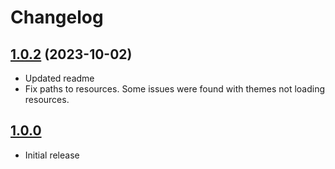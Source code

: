 # Changelog

## [1.0.2](https://github.com/sketchbuch/vscode-file-theme-processor/compare/v1.0.0...v1.0.2) (2023-10-02)

- Updated readme
- Fix paths to resources. Some issues were found with themes not loading resources.

## [1.0.0](2023-09-23)

- Initial release
